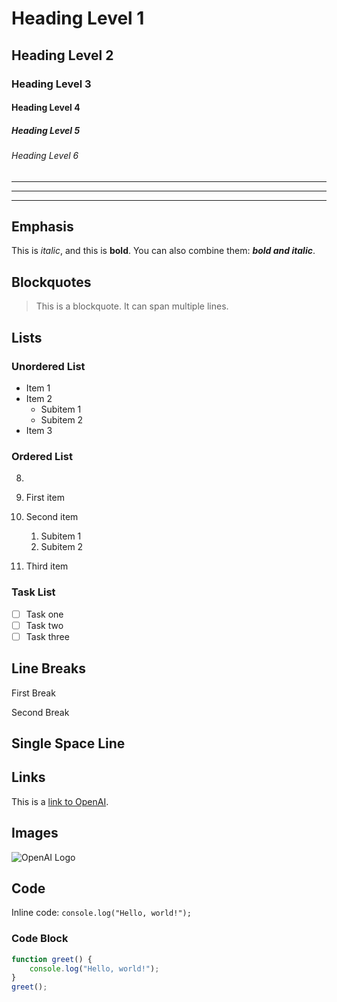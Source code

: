 # Heading Level 1
## Heading Level 2
### Heading Level 3
#### Heading Level 4
##### Heading Level 5
###### Heading Level 6

---
***
___

## Emphasis

This is *italic*, and this is **bold**. You can also combine them: ***bold and italic***.

## Blockquotes

> This is a blockquote.
> It can span multiple lines.

## Lists

### Unordered List

- Item 1
- Item 2
  - Subitem 1
  - Subitem 2
- Item 3

### Ordered List

8. 

1. First item
2. Second item
   1. Subitem 1
   2. Subitem 2
3. Third item

### Task List

- [ ] Task one
- [ ] Task two
- [ ] Task three

## Line Breaks

  

First Break  

Second Break  

## Single Space Line

 

## Links

This is a [link to OpenAI](https://www.openai.com).

## Images

![OpenAI Logo](https://openai.com/favicon.ico)

## Code

Inline code: `console.log("Hello, world!");`

### Code Block

```javascript
function greet() {
    console.log("Hello, world!");
}
greet();
```
